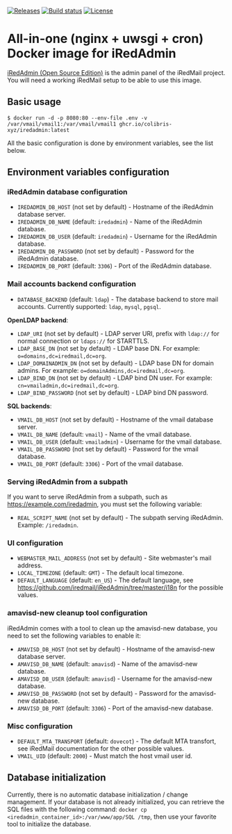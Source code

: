 [![Releases](https://img.shields.io/gitlab/v/release/colibris-xyz/iredadmin-docker?gitlab_url=https%3A%2F%2Fframagit.org)](https://framagit.org/colibris-xyz/iredadmin-docker/-/releases)
[![Build status](https://img.shields.io/gitlab/pipeline-status/colibris-xyz/iredadmin-docker?branch=main&gitlab_url=https%3A%2F%2Fframagit.org)](https://framagit.org/colibris-xyz/iredadmin-docker/-/pipelines)
[![License](https://img.shields.io/gitlab/license/colibris-xyz/iredadmin-docker?gitlab_url=https%3A%2F%2Fframagit.org)](https://framagit.org/colibris-xyz/iredadmin-docker/-/blob/main/LICENSE)

# All-in-one (nginx + uwsgi + cron) Docker image for iRedAdmin

[iRedAdmin (Open Source Edition)](https://github.com/iredmail/iRedAdmin) is the admin panel of the iRedMail project. You will need a working iRedMail setup to be able to use this image.

## Basic usage

```console
$ docker run -d -p 8080:80 --env-file .env -v /var/vmail/vmail1:/var/vmail/vmail1 ghcr.io/colibris-xyz/iredadmin:latest
```

All the basic configuration is done by environment variables, see the list below.

## Environment variables configuration

### iRedAdmin database configuration
- `IREDADMIN_DB_HOST` (not set by default) -  Hostname of the iRedAdmin database server.
- `IREDADMIN_DB_NAME` (default: `iredadmin`) - Name of the iRedAdmin database.
- `IREDADMIN_DB_USER` (default: `iredadmin`) - Username for the iRedAdmin database.
- `IREDADMIN_DB_PASSWORD`  (not set by default) - Password for the iRedAdmin database.
- `IREDADMIN_DB_PORT` (default: `3306`) - Port of the iRedAdmin database.

### Mail accounts backend configuration
- `DATABASE_BACKEND` (default: `ldap`) - The database backend to store mail accounts. Currently supported: `ldap`, `mysql`, `pgsql`.

__OpenLDAP backend__:
- `LDAP_URI` (not set by default) - LDAP server URI, prefix with `ldap://` for normal connection or `ldaps://` for STARTTLS.
- `LDAP_BASE_DN` (not set by default) - LDAP base DN. For example: `o=domains,dc=iredmail,dc=org`.
- `LDAP_DOMAINADMIN_DN` (not set by default) - LDAP base DN for domain admins. For example: `o=domainAdmins,dc=iredmail,dc=org`.
- `LDAP_BIND_DN` (not set by default) - LDAP bind DN user. For example: `cn=vmailadmin,dc=iredmail,dc=org`.
- `LDAP_BIND_PASSWORD` (not set by default) - LDAP bind DN password.

__SQL backends__:
- `VMAIL_DB_HOST` (not set by default) -  Hostname of the vmail database server.
- `VMAIL_DB_NAME` (default: `vmail`) - Name of the vmail database.
- `VMAIL_DB_USER` (default: `vmailadmin`) - Username for the vmail database.
- `VMAIL_DB_PASSWORD` (not set by default) - Password for the vmail database.
- `VMAIL_DB_PORT` (default: `3306`) - Port of the vmail database.

### Serving iRedAdmin from a subpath
If you want to serve iRedAdmin from a subpath, such as https://example.com/iredadmin, you must set the following variable:
- `REAL_SCRIPT_NAME` (not set by default) - The subpath serving iRedAdmin. Example: `/iredadmin`.

### UI configuration
- `WEBMASTER_MAIL_ADDRESS` (not set by default) -  Site webmaster's mail address.
- `LOCAL_TIMEZONE` (default: `GMT`) - The default local timezone.
- `DEFAULT_LANGUAGE` (default: `en_US`) - The default language, see https://github.com/iredmail/iRedAdmin/tree/master/i18n for the possible values.

### amavisd-new cleanup tool configuration
iRedAdmin comes with a tool to clean up the amavisd-new database, you need to set the following variables to enable it:

- `AMAVISD_DB_HOST` (not set by default) - Hostname of the amavisd-new database server.
- `AMAVISD_DB_NAME` (default: `amavisd`) - Name of the amavisd-new database.
- `AMAVISD_DB_USER` (default: `amavisd`) - Username for the amavisd-new database.
- `AMAVISD_DB_PASSWORD`  (not set by default) - Password for the amavisd-new database.
- `AMAVISD_DB_PORT` (default: `3306`) - Port of the amavisd-new database.

### Misc configuration
- `DEFAULT_MTA_TRANSPORT` (default: `dovecot`) - The default MTA transfort, see iRedMail documentation for the other possible values.
- `VMAIL_UID` (default: `2000`) - Must match the host vmail user id.

## Database initialization

Currently, there is no automatic database initialization / change management. If your database is not already initialized, you can retrieve the SQL files with the following command: `docker cp <iredadmin_container_id>:/var/www/app/SQL /tmp`, then use your favorite tool to initialize the database.
